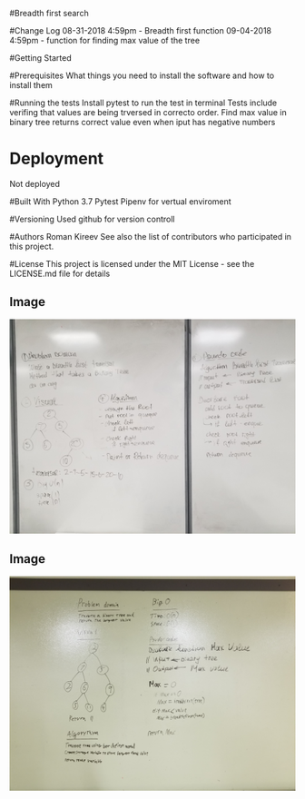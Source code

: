 #Breadth first search

#Change Log
08-31-2018 4:59pm - Breadth first function
09-04-2018 4:59pm - function for finding max value of the tree


#Getting Started


#Prerequisites
What things you need to install the software and how to install them


#Running the tests
Install pytest to run the test in terminal
Tests include verifing that values are being trversed in correcto order.
Find max value in binary tree returns correct value even when iput has negative numbers 


# Deployment
Not deployed 

#Built With
Python 3.7
Pytest
Pipenv for vertual enviroment

#Versioning
Used github for version controll

#Authors
Roman Kireev
See also the list of contributors who participated in this project.

#License
This project is licensed under the MIT License - see the LICENSE.md file for details

## Image
![Breadth first traversal](https://github.com/RomikGood/data-structures-and-algorithms/blob/master/assets/breadth_first.jpg)

## Image
![max item](https://github.com/RomikGood/data-structures-and-algorithms/blob/master/assets/max_item_tree.jpg)